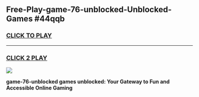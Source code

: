 
## Free-Play-game-76-unblocked-Unblocked-Games #44qqb
<h3>
<a href="https://news.freeplayer.one?title=game-76-unblocked&ref=8M">CLICK TO PLAY</a></h3>
<hr>

<h3>
<a href="https://news.freeplayer.one?title=game-76-unblocked&ref=8M">CLICK 2 PLAY</a>
  
</h3>

<a href="https://news.freeplayer.one?title=game-76-unblocked&ref=8M"><img src="https://clearcache.store/games.png"></a>


**game-76-unblocked games unblocked: Your Gateway to Fun and Accessible Online Gaming**
